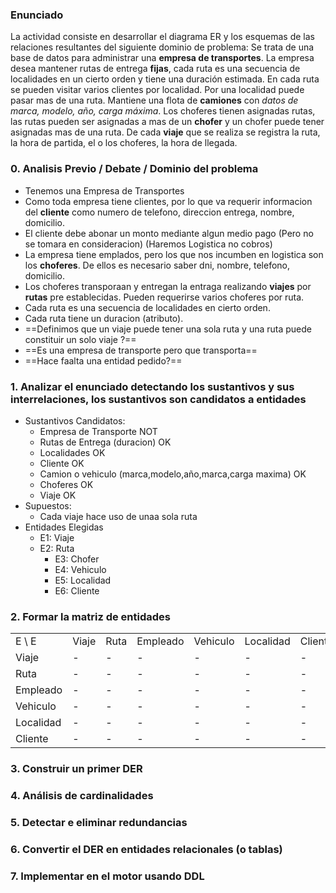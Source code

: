 ### Enunciado

La actividad consiste en desarrollar el diagrama ER y los esquemas de las relaciones resultantes del siguiente dominio de problema:
Se trata de una base de datos para administrar una **empresa de transportes**.
La empresa desea mantener rutas de entrega **fijas**, cada ruta es una secuencia de localidades en un cierto orden y tiene una duración estimada. En cada ruta se pueden visitar varios clientes por localidad. Por una localidad puede pasar mas de una ruta.
Mantiene una flota de **camiones** con *datos de marca, modelo, año, carga máxima*. 
Los choferes tienen asignadas rutas, las rutas pueden ser asignadas a mas de un **chofer** y un chofer puede tener asignadas mas de una ruta.
De cada **viaje** que se realiza se registra la ruta, la hora de partida, el o los choferes, la hora de llegada.

### 0. Analisis Previo / Debate / Dominio del problema

- Tenemos una Empresa de Transportes
- Como toda empresa tiene clientes, por lo que va requerir informacion del **cliente** como numero de telefono, direccion entrega, nombre, domicilio.
- El cliente debe abonar un monto mediante algun medio pago (Pero no se tomara en consideracion) (Haremos Logistica no cobros)
- La empresa tiene emplados, pero los que nos incumben en logistica son los **choferes**. De ellos es necesario saber dni, nombre, telefono, domicilio.
- Los choferes transporaan y entregan la entraga realizando **viajes** por **rutas** pre establecidas. Pueden requerirse varios choferes por ruta.
- Cada ruta es una secuencia de localidades en cierto orden.
- Cada ruta tiene un duracion (atributo).
- ==Definimos que un viaje puede tener una sola ruta y una ruta puede constituir un solo viaje ?==
- ==Es una empresa de transporte pero que transporta== 
- ==Hace faalta una entidad pedido?==


### 1. Analizar el enunciado detectando los sustantivos y sus interrelaciones, los sustantivos son candidatos a entidades
- Sustantivos Candidatos:
  - Empresa de Transporte NOT
  - Rutas de Entrega (duracion) OK
  - Localidades OK
  - Cliente OK
  - Camion o vehiculo (marca,modelo,año,marca,carga maxima) OK
  - Choferes OK
  - Viaje OK
- Supuestos:
  - Cada viaje hace uso de unaa sola ruta
- Entidades Elegidas
  - E1: Viaje
  - E2: Ruta
    - E3: Chofer
    - E4: Vehiculo
    - E5: Localidad
    - E6: Cliente
  
### 2. Formar la matriz de entidades

<table>
  <tr>
  <td>E \ E</td>
    <td>Viaje</td>
    <td>Ruta</td>
    <td>Empleado</td>
    <td>Vehiculo</td>
    <td>Localidad</td>
    <td>Cliente</td>
  </tr>
  <tr>
  <td>Viaje</td>
    <td>-</td>
    <td>-</td>
    <td>-</td>
    <td>-</td>
    <td>-</td>
    <td>-</td>
  </tr>
  <tr>
    <td>Ruta</td>
    <td>-</td>
    <td>-</td>
    <td>-</td>
    <td>-</td>
    <td>-</td>
    <td>-</td>
  </tr>
  <tr>
  <td>Empleado</td>
    <td>-</td>
    <td>-</td>
    <td>-</td>
    <td>-</td>
    <td>-</td>
    <td>-</td>
  </tr>
  <tr>
  <td>Vehiculo</td>
    <td>-</td>
    <td>-</td>
    <td>-</td>
    <td>-</td>
    <td>-</td>
    <td>-</td>
  </tr>
  <tr>
  <td>Localidad</td>
    <td>-</td>
    <td>-</td>
    <td>-</td>
    <td>-</td>
    <td>-</td>
    <td>-</td>
  </tr>
  <tr>
  <td>Cliente</td>
    <td>-</td>
    <td>-</td>
    <td>-</td>
    <td>-</td>
    <td>-</td>
    <td>-</td>
  </tr>
</table>



### 3. Construir un primer DER
### 4. Análisis de cardinalidades
### 5. Detectar e eliminar redundancias
### 6. Convertir el DER en entidades relacionales (o tablas)
### 7. Implementar en el motor usando DDL
